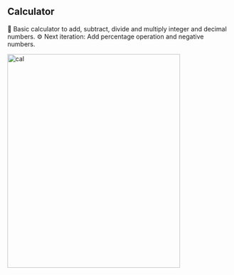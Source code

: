 ## Calculator

📝 Basic calculator to add, subtract, divide and multiply integer and decimal numbers.
⚙️ Next iteration: Add percentage operation and negative numbers. 


<img src="https://media.giphy.com/media/r3K5vdUejmFpgfeNP1/giphy.gif" width="388" height="480" alt="cal" class="giphy-embed"/>
